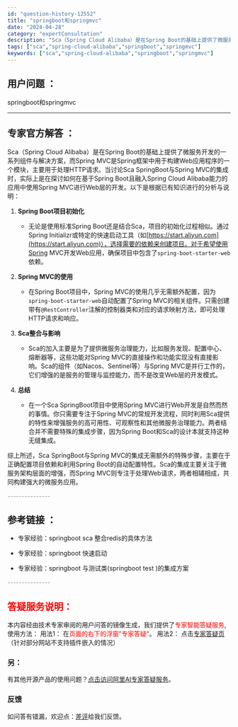```yaml
---
id: "question-history-12552"
title: "springboot和springmvc"
date: "2024-04-28"
category: "expertConsultation"
description: "Sca（Spring Cloud Alibaba）是在Spring Boot的基础上提供了微服务开发的一系列组件与解决方案，而Spring MVC是Spring框架中用于构建Web应用程序的一个模块，主要用于处理HTTP请求。当讨论Sca SpringBoot与Spring MVC的集成时，实际上是"
tags: ["sca","spring-cloud-alibaba","springboot","springmvc"]
keywords: ["sca","spring-cloud-alibaba","springboot","springmvc"]
---
```


## 用户问题 ： 
 springboot和springmvc  

---------------
## 专家官方解答 ：

Sca（Spring Cloud Alibaba）是在Spring Boot的基础上提供了微服务开发的一系列组件与解决方案，而Spring MVC是Spring框架中用于构建Web应用程序的一个模块，主要用于处理HTTP请求。当讨论Sca SpringBoot与Spring MVC的集成时，实际上是在探讨如何在基于Spring Boot且融入Spring Cloud Alibaba能力的应用中使用Spring MVC进行Web层的开发。以下是根据已有知识进行的分析与说明：

1. **Spring Boot项目初始化**  
   - 无论是使用标准Spring Boot还是结合Sca，项目的初始化过程相似。通过Spring Initializr或特定的快速启动工具（如[https://start.aliyun.com](https://start.aliyun.com)），选择需要的依赖来创建项目。对于希望使用Spring MVC开发Web应用，确保项目中包含了`spring-boot-starter-web`依赖。

2. **Spring MVC的使用**  
   - 在Spring Boot项目中，Spring MVC的使用几乎无需额外配置，因为`spring-boot-starter-web`自动配置了Spring MVC的相关组件。只需创建带有`@RestController`注解的控制器类和对应的请求映射方法，即可处理HTTP请求和响应。

3. **Sca整合与影响**  
   - Sca的加入主要是为了提供微服务治理能力，比如服务发现、配置中心、熔断器等，这些功能对Spring MVC的直接操作和功能实现没有直接影响。Sca的组件（如Nacos、Sentinel等）与Spring MVC是并行工作的，它们增强的是服务的管理与监控能力，而不是改变Web层的开发模式。

4. **总结**  
   - 在一个Sca SpringBoot项目中使用Spring MVC进行Web开发是自然而然的事情。你只需要专注于Spring MVC的常规开发流程，同时利用Sca提供的特性来增强服务的高可用性、可观察性和其他微服务治理能力。两者结合并不需要特殊的集成步骤，因为Spring Boot和Sca的设计本就支持这种无缝集成。

综上所述，Sca SpringBoot与Spring MVC的集成无需额外的特殊步骤，主要在于正确配置项目依赖和利用Spring Boot的自动配置特性。Sca的集成主要关注于微服务架构层面的增强，而Spring MVC则专注于处理Web请求，两者相辅相成，共同构建强大的微服务应用。


<font color="#949494">---------------</font> 


## 参考链接 ：

* 专家经验：springboot sca 整合redis的具体方法 
 
 * 专家经验：springboot 快速启动 
 
 * 专家经验：springboot 与测试类(springboot test )的集成方案 


 <font color="#949494">---------------</font> 
 


## <font color="#FF0000">答疑服务说明：</font> 

本内容经由技术专家审阅的用户问答的镜像生成，我们提供了<font color="#FF0000">专家智能答疑服务</font>,使用方法：
用法1： 在<font color="#FF0000">页面的右下的浮窗”专家答疑“</font>。
用法2： 点击[专家答疑页](https://answer.opensource.alibaba.com/docs/intro)（针对部分网站不支持插件嵌入的情况）
### 另：


有其他开源产品的使用问题？[点击访问阿里AI专家答疑服务](https://answer.opensource.alibaba.com/docs/intro)。
### 反馈
如问答有错漏，欢迎点：[差评](https://ai.nacos.io/user/feedbackByEnhancerGradePOJOID?enhancerGradePOJOId=12645)给我们反馈。
